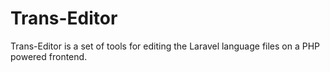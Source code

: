 # Trans-Editor
Trans-Editor is a set of tools for editing the Laravel language files on a PHP powered frontend.